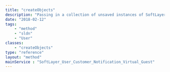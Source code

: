 ```yaml
---
title: "createObjects"
description: "Passing in a collection of unsaved instances of SoftLayer_Customer_Notification_Virtual_Guest objects into this function will create all objects and return the results to the user. "
date: "2018-02-12"
tags:
    - "method"
    - "sldn"
    - "User"
classes:
    - "createObjects"
type: "reference"
layout: "method"
mainService : "SoftLayer_User_Customer_Notification_Virtual_Guest"
---
```

